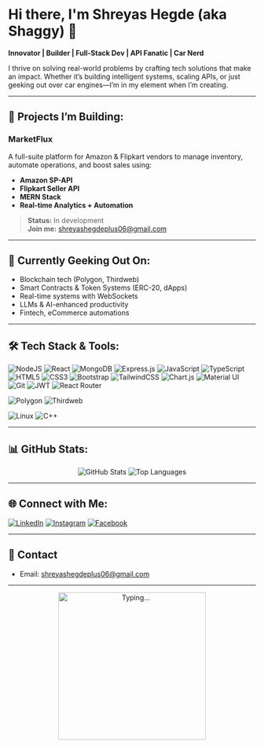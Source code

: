 # Hi there, I'm Shreyas Hegde (aka Shaggy) 👋

**Innovator | Builder | Full-Stack Dev | API Fanatic | Car Nerd**

I thrive on solving real-world problems by crafting tech solutions that make an impact. Whether it’s building intelligent systems, scaling APIs, or just geeking out over car engines—I’m in my element when I’m creating.

---

## 🚀 Projects I’m Building:
### **MarketFlux**
A full-suite platform for Amazon & Flipkart vendors to manage inventory, automate operations, and boost sales using:
- **Amazon SP-API**
- **Flipkart Seller API**
- **MERN Stack**
- **Real-time Analytics + Automation**

> **Status:** In development  
> **Join me:** [shreyashegdeplus06@gmail.com](mailto:shreyashegdeplus06@gmail.com)

---

## 🧠 Currently Geeking Out On:
- Blockchain tech (Polygon, Thirdweb)
- Smart Contracts & Token Systems (ERC-20, dApps)
- Real-time systems with WebSockets
- LLMs & AI-enhanced productivity
- Fintech, eCommerce automations

---

## 🛠️ Tech Stack & Tools:

<p align="center">
  
![NodeJS](https://img.shields.io/badge/Node.js-339933?style=for-the-badge&logo=node.js&logoColor=white)
![React](https://img.shields.io/badge/React-61DAFB?style=for-the-badge&logo=react&logoColor=black)
![MongoDB](https://img.shields.io/badge/MongoDB-4EA94B?style=for-the-badge&logo=mongodb&logoColor=white)
![Express.js](https://img.shields.io/badge/Express.js-404D59?style=for-the-badge)
![JavaScript](https://img.shields.io/badge/JavaScript-F7DF1E?style=for-the-badge&logo=javascript&logoColor=black)
![TypeScript](https://img.shields.io/badge/TypeScript-007ACC?style=for-the-badge&logo=typescript&logoColor=white)
![HTML5](https://img.shields.io/badge/HTML5-E34F26?style=for-the-badge&logo=html5&logoColor=white)
![CSS3](https://img.shields.io/badge/CSS3-1572B6?style=for-the-badge&logo=css3&logoColor=white)
![Bootstrap](https://img.shields.io/badge/Bootstrap-563D7C?style=for-the-badge&logo=bootstrap&logoColor=white)
![TailwindCSS](https://img.shields.io/badge/TailwindCSS-38B2AC?style=for-the-badge&logo=tailwind-css&logoColor=white)
![Chart.js](https://img.shields.io/badge/Chart.js-F5788D?style=for-the-badge&logo=chart.js&logoColor=white)
![Material UI](https://img.shields.io/badge/MUI-007FFF?style=for-the-badge&logo=mui&logoColor=white)
![Git](https://img.shields.io/badge/GIT-F05032?style=for-the-badge&logo=git&logoColor=white)
![JWT](https://img.shields.io/badge/JWT-black?style=for-the-badge&logo=JSON%20web%20tokens)
![React Router](https://img.shields.io/badge/React_Router-CA4245?style=for-the-badge&logo=react-router&logoColor=white)

<!-- Blockchain & Web3 -->
![Polygon](https://img.shields.io/badge/Polygon-8247E5?style=for-the-badge&logo=polygon&logoColor=white)
![Thirdweb](https://img.shields.io/badge/Thirdweb-000000?style=for-the-badge&logo=thirdweb&logoColor=white)

<!-- Extras -->
![Linux](https://img.shields.io/badge/Linux-FCC624?style=for-the-badge&logo=linux&logoColor=black)
![C++](https://img.shields.io/badge/C++-00599C?style=for-the-badge&logo=c%2B%2B&logoColor=white)

</p>

---

## 📊 GitHub Stats:

<p align="center">
  <img src="https://github-readme-stats.vercel.app/api?username=shreyas-omkar&show_icons=true&theme=radical" alt="GitHub Stats" />
  <img src="https://github-readme-stats.vercel.app/api/top-langs/?username=shreyas-omkar&layout=compact&theme=radical" alt="Top Languages" />
</p>

---

## 🌐 Connect with Me:
[![LinkedIn](https://img.shields.io/badge/LinkedIn-0A66C2?style=flat&logo=linkedin&logoColor=white)](https://www.linkedin.com/in/shreyas-omkar-hegde)
[![Instagram](https://img.shields.io/badge/Instagram-E4405F?style=flat&logo=instagram&logoColor=white)](https://www.instagram.com/shreyas_omkar_hegde)
[![Facebook](https://img.shields.io/badge/Facebook-1877F2?style=flat&logo=facebook&logoColor=white)](https://www.facebook.com/shreyas.hegde.923)

---

## 💌 Contact
- Email: [shreyashegdeplus06@gmail.com](mailto:shreyashegdeplus06@gmail.com)

---

<p align="center">
  <img src="https://i.giphy.com/media/v1.Y2lkPTc5MGI3NjExeGplNjNtbmZjenM4b2o2bno1cmhsdXc2dHR5aTY0NDVyb3g3YTJ3ZSZlcD12MV9pbnRlcm5hbF9naWZfYnlfaWQmY3Q9Zw/cd3NTHbEBDfuE/giphy.gif" width="300" alt="Typing..."/>
</p>